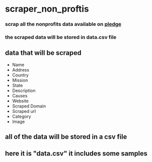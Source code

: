 # scraper_non_proftis

### scrap all the nonprofits data available on [pledge](https://www.pledge.to/organizations)

### the scraped data will be stored in data.csv file

## data that will be scraped 
-  Name 
-  Address
-  Country
-  Mission
-  State
-  Description
-  Causes
-  Website
-  Scraped Domain 
-  Scraped url
-  Category
-  Image 

## all of the data will be stored in a csv file
##  here it is "data.csv" it includes some samples